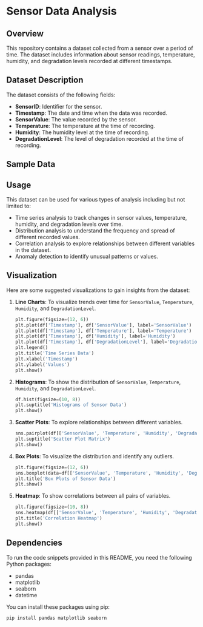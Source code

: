 # Sensor Data Analysis

## Overview

This repository contains a dataset collected from a sensor over a period of time. The dataset includes information about sensor readings, temperature, humidity, and degradation levels recorded at different timestamps.

## Dataset Description

The dataset consists of the following fields:

- **SensorID**: Identifier for the sensor.
- **Timestamp**: The date and time when the data was recorded.
- **SensorValue**: The value recorded by the sensor.
- **Temperature**: The temperature at the time of recording.
- **Humidity**: The humidity level at the time of recording.
- **DegradationLevel**: The level of degradation recorded at the time of recording.

## Sample Data

## Usage

This dataset can be used for various types of analysis including but not limited to:

- Time series analysis to track changes in sensor values, temperature, humidity, and degradation levels over time.
- Distribution analysis to understand the frequency and spread of different recorded values.
- Correlation analysis to explore relationships between different variables in the dataset.
- Anomaly detection to identify unusual patterns or values.

## Visualization

Here are some suggested visualizations to gain insights from the dataset:

1. **Line Charts**: To visualize trends over time for `SensorValue`, `Temperature`, `Humidity`, and `DegradationLevel`.

    ```python
    plt.figure(figsize=(12, 6))
    plt.plot(df['Timestamp'], df['SensorValue'], label='SensorValue')
    plt.plot(df['Timestamp'], df['Temperature'], label='Temperature')
    plt.plot(df['Timestamp'], df['Humidity'], label='Humidity')
    plt.plot(df['Timestamp'], df['DegradationLevel'], label='DegradationLevel')
    plt.legend()
    plt.title('Time Series Data')
    plt.xlabel('Timestamp')
    plt.ylabel('Values')
    plt.show()
    ```

2. **Histograms**: To show the distribution of `SensorValue`, `Temperature`, `Humidity`, and `DegradationLevel`.

    ```python
    df.hist(figsize=(10, 8))
    plt.suptitle('Histograms of Sensor Data')
    plt.show()
    ```

3. **Scatter Plots**: To explore relationships between different variables.

    ```python
    sns.pairplot(df[['SensorValue', 'Temperature', 'Humidity', 'DegradationLevel']])
    plt.suptitle('Scatter Plot Matrix')
    plt.show()
    ```

4. **Box Plots**: To visualize the distribution and identify any outliers.

    ```python
    plt.figure(figsize=(12, 6))
    sns.boxplot(data=df[['SensorValue', 'Temperature', 'Humidity', 'DegradationLevel']])
    plt.title('Box Plots of Sensor Data')
    plt.show()
    ```

5. **Heatmap**: To show correlations between all pairs of variables.

    ```python
    plt.figure(figsize=(10, 8))
    sns.heatmap(df[['SensorValue', 'Temperature', 'Humidity', 'DegradationLevel']].corr(), annot=True, cmap='coolwarm')
    plt.title('Correlation Heatmap')
    plt.show()
    ```

## Dependencies

To run the code snippets provided in this README, you need the following Python packages:

- pandas
- matplotlib
- seaborn
- datetime

You can install these packages using pip:

```sh
pip install pandas matplotlib seaborn

